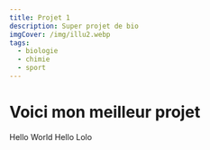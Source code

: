 ```yaml
---
title: Projet 1
description: Super projet de bio
imgCover: /img/illu2.webp
tags:
  - biologie
  - chimie
  - sport
---
```


# Voici mon meilleur projet

Hello World
Hello Lolo
